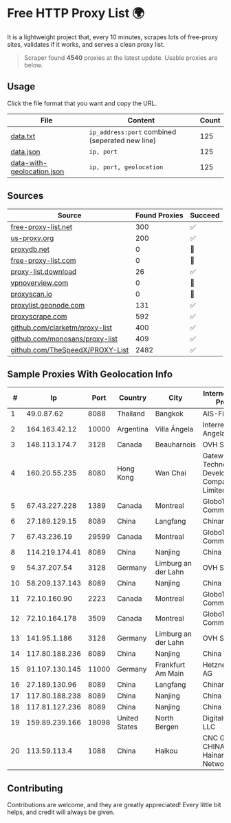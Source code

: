 
# Free HTTP Proxy List 🌍

It is a lightweight project that, every 10 minutes, scrapes lots of free-proxy sites, validates if it works, and serves a clean proxy list.


> Scraper found **4540** proxies at the latest update. Usable proxies are below.

## Usage

Click the file format that you want and copy the URL.


|File|Content|Count|
|----|-------|-----|
|[data.txt](https://raw.githubusercontent.com/themiralay/Proxy-List-World/master/data.txt)|`ip_address:port` combined (seperated new line)|125|
|[data.json](https://raw.githubusercontent.com/themiralay/Proxy-List-World/master/data.json)|`ip, port`|125|
|[data-with-geolocation.json](https://raw.githubusercontent.com/themiralay/Proxy-List-World/master/data-with-geolocation.json)|`ip, port, geolocation`|125|

## Sources

|Source|Found Proxies|Succeed|
|------|-------------|-------|
|[free-proxy-list.net](https://free-proxy-list.net)|300|✅|
|[us-proxy.org](https://www.us-proxy.org)|200|✅|
|[proxydb.net](http://proxydb.net)|0|🚫|
|[free-proxy-list.com](https://free-proxy-list.com/?page=&port=&type%5B%5D=http&type%5B%5D=https&up_time=0&search=Search)|0|🚫|
|[proxy-list.download](https://www.proxy-list.download/HTTP)|26|✅|
|[vpnoverview.com](https://vpnoverview.com/privacy/anonymous-browsing/free-proxy-servers)|0|🚫|
|[proxyscan.io](https://www.proxyscan.io)|0|🚫|
|[proxylist.geonode.com](https://proxylist.geonode.com/api/proxy-list?limit=300&page=1&sort_by=lastChecked&sort_type=desc&protocols=http,https)|131|✅|
|[proxyscrape.com](https://api.proxyscrape.com/v2/?request=displayproxies&protocol=http&timeout=10000&country=all&ssl=all&anonymity=all)|592|✅|
|[github.com/clarketm/proxy-list](https://raw.githubusercontent.com/clarketm/proxy-list/master/proxy-list-raw.txt)|400|✅|
|[github.com/monosans/proxy-list](https://raw.githubusercontent.com/monosans/proxy-list/main/proxies/http.txt)|409|✅|
|[github.com/TheSpeedX/PROXY-List](https://raw.githubusercontent.com/TheSpeedX/PROXY-List/master/http.txt)|2482|✅|


## Sample Proxies With Geolocation Info

|#|Ip|Port|Country|City|Internet Service Provider|
|-|--|----|-------|----|-------------------------|
|1|49.0.87.62|8088|Thailand|Bangkok|AIS-Fibre|
|2|164.163.42.12|10000|Argentina|Villa Ángela|Interret Villa Angela SRL|
|3|148.113.174.7|3128|Canada|Beauharnois|OVH SAS|
|4|160.20.55.235|8080|Hong Kong|Wan Chai|Gateway Technology Development Company Limited|
|5|67.43.227.228|1389|Canada|Montreal|GloboTech Communications|
|6|27.189.129.15|8089|China|Langfang|Chinanet|
|7|67.43.236.19|29599|Canada|Montreal|GloboTech Communications|
|8|114.219.174.41|8089|China|Nanjing|China Telecom|
|9|54.37.207.54|3128|Germany|Limburg an der Lahn|OVH SAS|
|10|58.209.137.143|8089|China|Nanjing|China Telecom|
|11|72.10.160.90|2223|Canada|Montreal|GloboTech Communications|
|12|72.10.164.178|3509|Canada|Montreal|GloboTech Communications|
|13|141.95.1.186|3128|Germany|Limburg an der Lahn|OVH SAS|
|14|117.80.188.236|8089|China|Nanjing|China Telecom|
|15|91.107.130.145|11000|Germany|Frankfurt Am Main|Hetzner Online AG|
|16|27.189.130.96|8089|China|Langfang|Chinanet|
|17|117.80.188.238|8089|China|Nanjing|China Telecom|
|18|117.81.127.236|8089|China|Nanjing|China Telecom|
|19|159.89.239.166|18098|United States|North Bergen|DigitalOcean, LLC|
|20|113.59.113.4|1088|China|Haikou|CNC Group CHINA169 Hainan Province Network|



## Contributing

Contributions are welcome, and they are greatly appreciated! Every
little bit helps, and credit will always be given.

